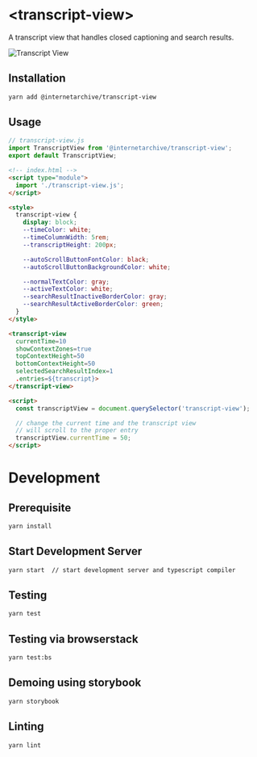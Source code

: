 # \<transcript-view>

A transcript view that handles closed captioning and search results.

![Transcript View](./assets/img/transcript-view.gif "Transcript View Demo")

## Installation
```bash
yarn add @internetarchive/transcript-view
```

## Usage
```js
// transcript-view.js
import TranscriptView from '@internetarchive/transcript-view';
export default TranscriptView;
```

```html
<!-- index.html -->
<script type="module">
  import './transcript-view.js';
</script>

<style>
  transcript-view {
    display: block;
    --timeColor: white;
    --timeColumnWidth: 5rem;
    --transcriptHeight: 200px;

    --autoScrollButtonFontColor: black;
    --autoScrollButtonBackgroundColor: white;

    --normalTextColor: gray;
    --activeTextColor: white;
    --searchResultInactiveBorderColor: gray;
    --searchResultActiveBorderColor: green;
  }
</style>

<transcript-view
  currentTime=10
  showContextZones=true
  topContextHeight=50
  bottomContextHeight=50
  selectedSearchResultIndex=1
  .entries=${transcript}>
</transcript-view>

<script>
  const transcriptView = document.querySelector('transcript-view');

  // change the current time and the transcript view
  // will scroll to the proper entry
  transcriptView.currentTime = 50;
</script>

```

# Development

## Prerequisite
```bash
yarn install
```

## Start Development Server
```bash
yarn start  // start development server and typescript compiler
```

## Testing
```bash
yarn test
```

## Testing via browserstack
```bash
yarn test:bs
```

## Demoing using storybook
```bash
yarn storybook
```

## Linting
```bash
yarn lint
```
